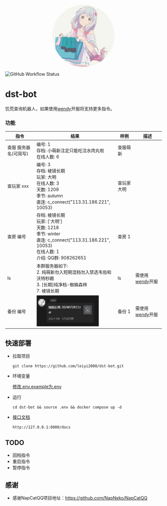 <div align="center">
    <img src="https://raw.githubusercontent.com/leiyi2000/dst-bot/main/docs/logo.png" style="width:200px; height:200px; border-radius:50%; display:block; margin:auto;" />
</div>


![GitHub Workflow Status](https://img.shields.io/github/actions/workflow/status/leiyi2000/dst-bot/main.yml)

# dst-bot
饥荒查询机器人，如果使用[wendy](https://github.com/leiyi2000/wendy)开服将支持更多指令。


### 功能

指令 | 结果 | 样例 | 描述
---- | --- | --- | ---
查服 服务器名(可简写) | 编号: 1<br>存档: 小萌新注定只能吃注水肉丸啦<br>在线人数: 6 | 查服萌新 | 
查玩家 xxx | 编号: 3<br>存档: 棱镜长期<br>玩家: 大明<br>在线人数: 3<br>天数: 1209<br>季节: autumn<br>直连: c_connect("113.31.186.221", 10053) | 查玩家 大明 | 
查房 编号 | 存档: 棱镜长期<br>玩家: ['大明']<br>天数: 1218<br>季节: winter<br>直连: c_connect("113.31.186.221", 10053)<br>在线人数: 1<br>介绍: QQ群: 908262651 | 查房 1 | 
ls |  本群服务器如下: <br>2. 纯萌新勿入短期混档勿入禁选韦伯和沃特秒踢<br>3. [长期]纯净档-蜘蛛森林<br>7. 棱镜长期 | ls | 需使用[wendy](https://github.com/leiyi2000/wendy)开服
备份 编号 | <div align=""><img src="https://raw.githubusercontent.com/leiyi2000/dst-bot/main/docs/r1.png" style="width:200px; height:100px;" /></div> | 备份 1 | 需使用[wendy](https://github.com/leiyi2000/wendy)开服

## 快速部署
- 拉取项目

      git clone https://github.com/leiyi2000/dst-bot.git

- 环境变量

    [修改.env.example为.env](.env.example)

- 运行

      cd dst-bot && source .env && docker compose up -d

- [接口文档](http://127.0.0.1:8000/docs)
      
      http://127.0.0.1:8000/docs

## TODO
- 回档指令
- 重启指令
- 暂停指令

## 感谢
- 感谢NapCatQQ项目地址：https://github.com/NapNeko/NapCatQQ
